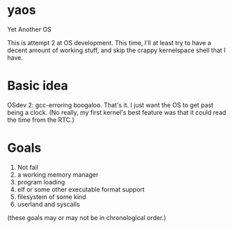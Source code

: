# yaos
Yet Another OS

This is attempt 2 at OS development. This time, I'll at least try to have a decent amount of working stuff, and skip the crappy kernelspace shell that I have.

# Basic idea
OSdev 2: gcc-erroring boogaloo. That's it. I just want the OS to get past being a clock. (No really, my first kernel's best feature was that it could read the time from the RTC.)

# Goals

1. Not fail
2. a working memory manager
3. program loading
4. elf or some other executable format support
5. filesystem of some kind
6. userland and syscalls

(these goals may or may not be in chronological order.)

